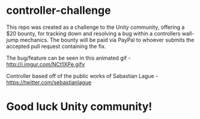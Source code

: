 # controller-challenge

This repo was created as a challenge to the Unity community, offering a $20 bounty, for tracking down and resolving a bug within a controllers wall-jump mechanics. The bounty will be paid via PayPal to whoever submits the accepted pull request containing the fix.

The bug/feature can be seen in this animated gif - http://i.imgur.com/NCt1XPe.gifv

Controller based off of the public works of Sabastian Lague - https://twitter.com/sebastianlague

# Good luck Unity community!
